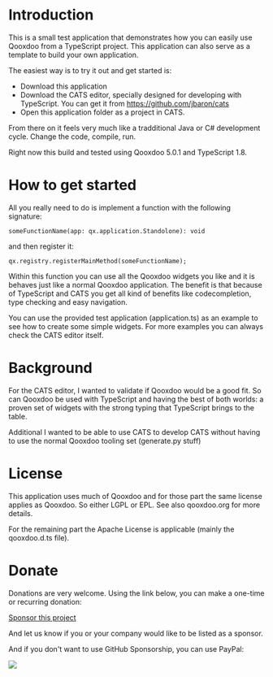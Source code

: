 Introduction
============

This is a small test application that demonstrates how you can easily use Qooxdoo from 
a TypeScript project. This application can also serve as a template to build your own application.

The easiest way is to try it out and get started is:

- Download this application
- Download the CATS editor, specially designed for developing with TypeScript.
  You can get it from https://github.com/jbaron/cats
- Open this application folder as a project in CATS.

From there on it feels very much like a tradditional Java or C# development cycle. 
Change the code, compile, run.

Right now this build and tested using Qooxdoo 5.0.1 and TypeScript 1.8.


How to get started
==================

All you really need to do is implement a function with the following signature: 

    someFunctionName(app: qx.application.Standolone): void

and then register it:

    qx.registry.registerMainMethod(someFunctionName);

Within this function you can use all the Qooxdoo widgets you like and it is behaves 
just like a normal Qooxdoo application. The benefit is that because of TypeScript and 
CATS you get all kind of benefits like codecompletion, type checking and easy navigation.

You can use the provided test application (application.ts) as an example to see how to 
create some simple widgets. For more examples you can always check the CATS editor itself.


Background
==========

For the CATS editor, I wanted to validate if Qooxdoo would be a good fit. So can Qooxdoo be used with 
TypeScript and having the best of both worlds: a proven set of widgets with the strong typing that TypeScript brings to the table.

Additional I wanted to be able to use CATS to develop CATS without having to use the normal Qooxdoo tooling set (generate.py stuff)



License
=======

This application uses much of Qooxdoo and for those part the same license applies as Qooxdoo. So either LGPL or EPL.
See also qooxdoo.org for more details.

For the remaining part the Apache License is applicable (mainly the qooxdoo.d.ts file).

Donate
======

Donations are very welcome. Using the link below, you can make a one-time or recurring donation:

[Sponsor this project](https://github.com/sponsors/jbaron?o=sd&sc=t) 

And let us know if you or your company would like to be listed as a sponsor.

And if you don't want to use GitHub Sponsorship, you can use PayPal:

[<img src="https://www.paypalobjects.com/en_US/NL/i/btn/btn_donateCC_LG.gif">](https://www.paypal.com/donate/?hosted_button_id=725MCH6K8GHKG)




